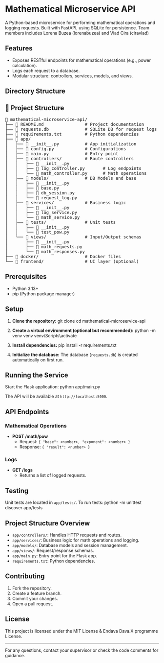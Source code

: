 # Mathematical Microservice API

A Python-based microservice for performing mathematical operations and logging requests. Built with FastAPI, using SQLite for persistence.
Team members includes Lorena Buzea (lorenabuzea) and Vlad Cira (ciravlad)

## Features

- Exposes RESTful endpoints for mathematical operations (e.g., power calculation).
- Logs each request to a database.
- Modular structure: controllers, services, models, and views.

## Directory Structure
<h2>🧭 Project Structure</h2>

<pre>
📁 mathematical-microservice-api/
├── 📄 README.md                # Project documentation
├── 📄 requests.db              # SQLite DB for request logs
├── 📄 requirements.txt         # Python dependencies
├── 📁 app/
│   ├── 📄 __init__.py          # App initialization
│   ├── 📄 config.py            # Configurations
│   ├── 📄 main.py              # Entry point
│   ├── 📁 controllers/         # Route controllers
│   │   ├── 📄 __init__.py
│   │   ├── 📄 log_controller.py       # Log endpoints
│   │   └── 📄 math_controller.py      # Math operations
│   ├── 📁 models/              # DB Models and base
│   │   ├── 📄 __init__.py
│   │   ├── 📄 base.py
│   │   ├── 📄 db_session.py
│   │   └── 📄 request_log.py
│   ├── 📁 services/            # Business logic
│   │   ├── 📄 __init__.py
│   │   ├── 📄 log_service.py
│   │   └── 📄 math_service.py
│   ├── 📁 tests/               # Unit tests
│   │   ├── 📄 __init__.py
│   │   └── 📄 test_pow.py
│   └── 📁 views/               # Input/Output schemas
│       ├── 📄 __init__.py
│       ├── 📄 math_requests.py
│       └── 📄 math_responses.py
├── 📁 docker/                  # Docker files
└── 📁 frontend/                # UI layer (optional)
</pre>

## Prerequisites

- Python 3.13+
- pip (Python package manager)

## Setup

1. **Clone the repository:**
  git clone <repository-url> cd mathematical-microservice-api

2. **Create a virtual environment (optional but recommended):**
  python -m venv venv venv\Scripts\activate

3. **Install dependencies:**
  pip install -r requirements.txt

4. **Initialize the database:**
   The database (`requests.db`) is created automatically on first run.

## Running the Service

Start the Flask application:
  python app/main.py

The API will be available at `http://localhost:5000`.

## API Endpoints

### Mathematical Operations

- **POST /math/pow**
  - Request: `{ "base": <number>, "exponent": <number> }`
  - Response: `{ "result": <number> }`

### Logs

- **GET /logs**
  - Returns a list of logged requests.

## Testing

Unit tests are located in `app/tests/`. To run tests:
  python -m unittest discover app/tests

## Project Structure Overview

- `app/controllers/`: Handles HTTP requests and routes.
- `app/services/`: Business logic for math operations and logging.
- `app/models/`: Database models and session management.
- `app/views/`: Request/response schemas.
- `app/main.py`: Entry point for the Flask app.
- `requirements.txt`: Python dependencies.

## Contributing

1. Fork the repository.
2. Create a feature branch.
3. Commit your changes.
4. Open a pull request.

## License

This project is licensed under the MIT License & Endava Dava.X programme License.

---

For any questions, contact your supervisor or check the code comments for guidance.
